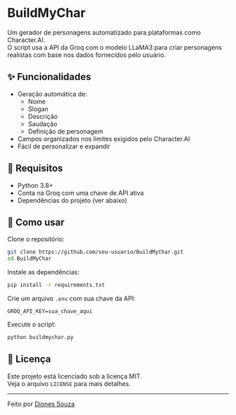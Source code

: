 # BuildMyChar

Um gerador de personagens automatizado para plataformas como Character.AI.  
O script usa a API da Groq com o modelo LLaMA3 para criar personagens realistas com base nos dados fornecidos pelo usuário.

## ✨ Funcionalidades

- Geração automática de:
  - Nome
  - Slogan
  - Descrição
  - Saudação
  - Definição de personagem
- Campos organizados nos limites exigidos pelo Character.AI
- Fácil de personalizar e expandir

## 🔧 Requisitos

- Python 3.8+
- Conta na Groq com uma chave de API ativa
- Dependências do projeto (ver abaixo)

## 🚀 Como usar

Clone o repositório:

```bash
git clone https://github.com/seu-usuario/BuildMyChar.git
cd BuildMyChar
```

Instale as dependências:

```bash
pip install -r requirements.txt
```

Crie um arquivo `.env` com sua chave da API:

```
GROQ_API_KEY=sua_chave_aqui
```

Execute o script:

```bash
python buildmychar.py
```

## 📄 Licença

Este projeto está licenciado sob a licença MIT.  
Veja o arquivo `LICENSE` para mais detalhes.

---

Feito por [Diones Souza](https://github.com/dionesrosa)
